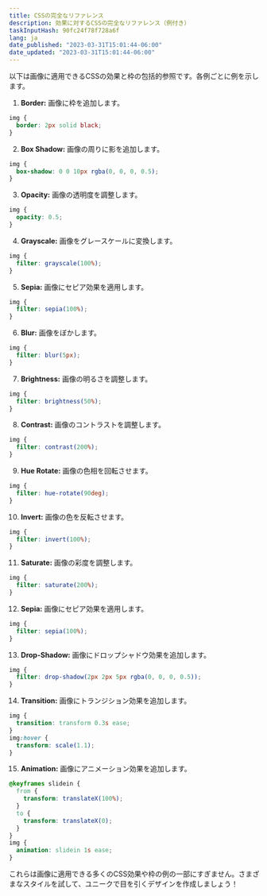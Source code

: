 ```yaml
---
title: CSSの完全なリファレンス
description: 効果に対するCSSの完全なリファレンス（例付き）
taskInputHash: 90fc24f78f728a6f
lang: ja
date_published: "2023-03-31T15:01:44-06:00"
date_updated: "2023-03-31T15:01:44-06:00"
---
```

以下は画像に適用できるCSSの効果と枠の包括的参照です。各例ごとに例を示します。

1. **Border:** 画像に枠を追加します。

```css
img {
  border: 2px solid black;
}
```

2. **Box Shadow:** 画像の周りに影を追加します。

```css
img {
  box-shadow: 0 0 10px rgba(0, 0, 0, 0.5);
}
```

3. **Opacity:** 画像の透明度を調整します。

```css
img {
  opacity: 0.5;
}
```

4. **Grayscale:** 画像をグレースケールに変換します。

```css
img {
  filter: grayscale(100%);
}
```

5. **Sepia:** 画像にセピア効果を適用します。

```css
img {
  filter: sepia(100%);
}
```

6. **Blur:** 画像をぼかします。

```css
img {
  filter: blur(5px);
}
```

7. **Brightness:** 画像の明るさを調整します。

```css
img {
  filter: brightness(50%);
}
```

8. **Contrast:** 画像のコントラストを調整します。

```css
img {
  filter: contrast(200%);
}
```

9. **Hue Rotate:** 画像の色相を回転させます。

```css
img {
  filter: hue-rotate(90deg);
}
```

10. **Invert:** 画像の色を反転させます。

```css
img {
  filter: invert(100%);
}
```

11. **Saturate:** 画像の彩度を調整します。

```css
img {
  filter: saturate(200%);
}
```

12. **Sepia:** 画像にセピア効果を適用します。

```css
img {
  filter: sepia(100%);
}
```

13. **Drop-Shadow:** 画像にドロップシャドウ効果を追加します。

```css
img {
  filter: drop-shadow(2px 2px 5px rgba(0, 0, 0, 0.5));
}
```

14. **Transition:** 画像にトランジション効果を追加します。

```css
img {
  transition: transform 0.3s ease;
}
img:hover {
  transform: scale(1.1);
}
```

15. **Animation:** 画像にアニメーション効果を追加します。

```css
@keyframes slidein {
  from {
    transform: translateX(100%);
  }
  to {
    transform: translateX(0);
  }
}
img {
  animation: slidein 1s ease;
}
```

これらは画像に適用できる多くのCSS効果や枠の例の一部にすぎません。さまざまなスタイルを試して、ユニークで目を引くデザインを作成しましょう！
